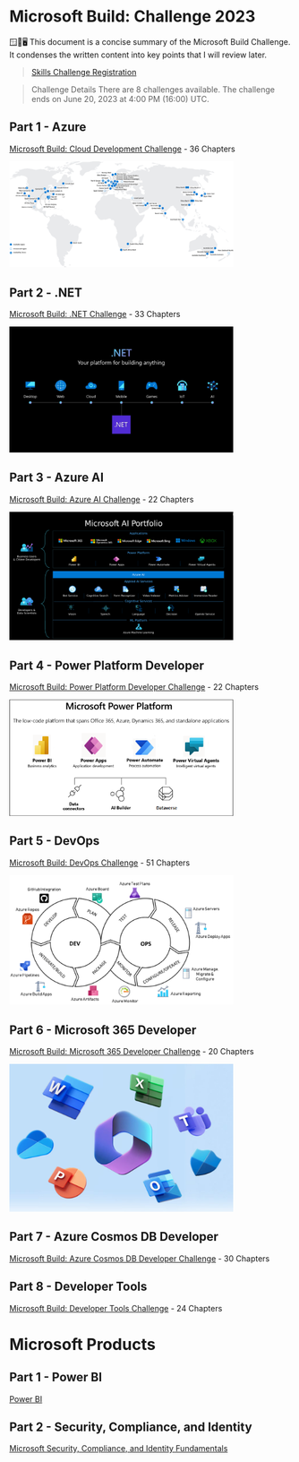 
# <strong>Microsoft Build: Challenge 2023</strong>

🪟🍭🖥️ This document is a concise summary of the Microsoft Build Challenge. It condenses the written content into key points that I will review later.

> [Skills Challenge Registration](https://www.microsoft.com/en-US/cloudskillschallenge/build/registration/2023)

> Challenge Details
> There are 8 challenges available. The challenge ends on June 20, 2023 at 4:00 PM (16:00) UTC. 

## Part 1 - Azure

[Microsoft Build: Cloud Development Challenge](Azure.md) - 36 Chapters

  <img src="notes/regions-small-be724495.png" alt="-" width="400"/>

## Part 2 - .NET

[Microsoft Build: .NET Challenge](dotNET.md) - 33 Chapters

  <img src="notes/dot-net.jpg" alt="-" width="400"/>

## Part 3 - Azure AI

[Microsoft Build: Azure AI Challenge](AzureAI.md) - 22 Chapters

  <img src="notes/microsoft-ai-portfolio-graphic.png" alt="-" width="400"/>

## Part 4 - Power Platform Developer

[Microsoft Build: Power Platform Developer Challenge](PPF.md) - 22 Chapters

  <img src="notes/platform.png" alt="-" width="400"/>

## Part 5 - DevOps

[Microsoft Build: DevOps Challenge](DevOps.md) - 51 Chapters

  <img src="notes/azure-devops.png" alt="-" width="400"/>

## Part 6 - Microsoft 365 Developer

[Microsoft Build: Microsoft 365 Developer Challenge](M365dev.md) - 20 Chapters

  <img src="notes/m365.png" alt="-" width="400"/>

## Part 7 - Azure Cosmos DB Developer 

[Microsoft Build: Azure Cosmos DB Developer Challenge](Cosmos.md) - 30 Chapters

## Part 8 - Developer Tools 

[Microsoft Build: Developer Tools Challenge](DevTool.md) - 24 Chapters

# <strong>Microsoft Products</strong>

## Part 1 - Power BI

[Power BI](PowerBI.md)

## Part 2 - Security, Compliance, and Identity 

[Microsoft Security, Compliance, and Identity Fundamentals](Security.md)
